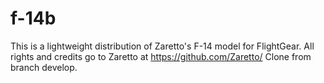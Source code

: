 # f-14b
This is a lightweight distribution of Zaretto's F-14 model for FlightGear. All rights and credits go to Zaretto at https://github.com/Zaretto/
Clone from branch develop.
